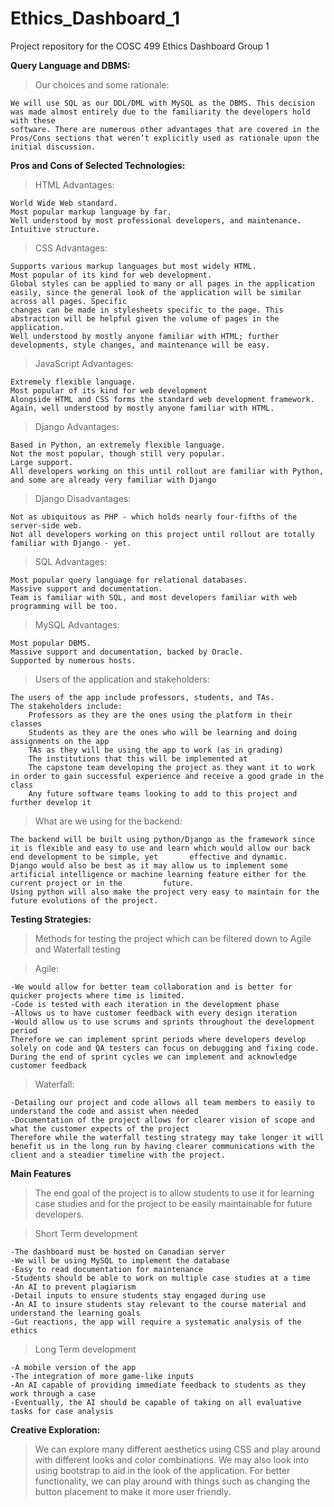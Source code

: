 # Ethics_Dashboard_1
Project repository for the COSC 499 Ethics Dashboard Group 1

**Query Language and DBMS:**

>Our choices and some rationale:

    We will use SQL as our DDL/DML with MySQL as the DBMS. This decision was made almost entirely due to the familiarity the developers hold with these 
    software. There are numerous other advantages that are covered in the Pros/Cons sections that weren’t explicitly used as rationale upon the initial discussion.

**Pros and Cons of Selected Technologies:**

>HTML Advantages:

    World Wide Web standard.
    Most popular markup language by far.
    Well understood by most professional developers, and maintenance.
    Intuitive structure.
    
>CSS Advantages:

    Supports various markup languages but most widely HTML.
    Most popular of its kind for web development.
    Global styles can be applied to many or all pages in the application easily, since the general look of the application will be similar across all pages. Specific 
    changes can be made in stylesheets specific to the page. This abstraction will be helpful given the volume of pages in the application.
    Well understood by mostly anyone familiar with HTML; further developments, style changes, and maintenance will be easy.
    
>JavaScript Advantages:

    Extremely flexible language.
    Most popular of its kind for web development
    Alongside HTML and CSS forms the standard web development framework.
    Again, well understood by mostly anyone familiar with HTML.
    
>Django Advantages:

    Based in Python, an extremely flexible language.
    Not the most popular, though still very popular.
    Large support.
    All developers working on this until rollout are familiar with Python, and some are already very familiar with Django
    
>Django Disadvantages:

    Not as ubiquitous as PHP - which holds nearly four-fifths of the server-side web.
    Not all developers working on this project until rollout are totally familiar with Django - yet.
    
>SQL Advantages:

    Most popular query language for relational databases.
    Massive support and documentation.
    Team is familiar with SQL, and most developers familiar with web programming will be too.
    
>MySQL Advantages:

    Most popular DBMS.
    Massive support and documentation, backed by Oracle.
    Supported by numerous hosts.

>Users of the application and stakeholders:

    The users of the app include professors, students, and TAs. 
    The stakeholders include: 
        Professors as they are the ones using the platform in their classes
        Students as they are the ones who will be learning and doing assignments on the app
        TAs as they will be using the app to work (as in grading)
        The institutions that this will be implemented at
        The capstone team developing the project as they want it to work in order to gain successful experience and receive a good grade in the class
        Any future software teams looking to add to this project and further develop it

>What are we using for the backend:

    The backend will be built using python/Django as the framework since it is flexible and easy to use and learn which would allow our back end development to be simple, yet       effective and dynamic. 
    Django would also be best as it may allow us to implement some artificial intelligence or machine learning feature either for the current project or in the         future. 
    Using python will also make the project very easy to maintain for the future evolutions of the project.
    
**Testing Strategies:**
>Methods for testing the project which can be filtered down to Agile and Waterfall testing

>Agile:

    -We would allow for better team collaboration and is better for quicker projects where time is limited.
    -Code is tested with each iteration in the development phase
    -Allows us to have customer feedback with every design iteration
    -Would allow us to use scrums and sprints throughout the development period
    Therefore we can implement sprint periods where developers develop solely on code and QA testers can focus on debugging and fixing code. During the end of sprint cycles we can implement and acknowledge customer feedback

>Waterfall:

    -Detailing our project and code allows all team members to easily to understand the code and assist when needed
    -Documentation of the project allows for clearer vision of scope and what the customer expects of the project
    Therefore while the waterfall testing strategy may take longer it will benefit us in the long run by having clearer communications with the client and a steadier timeline with the project.

**Main Features**
>The end goal of the project is to allow students to use it for learning case studies and for the project to be easily maintainable for future developers.

>Short Term development 

    -The dashboard must be hosted on Canadian server
    -We will be using MySQL to implement the database
    -Easy to read documentation for maintenance
    -Students should be able to work on multiple case studies at a time
    -An AI to prevent plagiarism 
    -Detail inputs to ensure students stay engaged during use
    -An AI to insure students stay relevant to the course material and understand the learning goals
    -Gut reactions, the app will require a systematic analysis of the ethics

>Long Term development

    -A mobile version of the app 
    -The integration of more game-like inputs 
    -An AI capable of providing immediate feedback to students as they work through a case 
    -Eventually, the AI should be capable of taking on all evaluative tasks for case analysis 
    
**Creative Exploration:**
>We can explore many different aesthetics using CSS and play around with different looks and color combinations. We may also look into using bootstrap to aid in the look of the application. For better functionality, we can play around with things such as changing the button placement to make it more user friendly.
